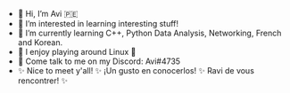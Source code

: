 - 👋 Hi, I’m Avi 🇵🇪
- 👀 I’m interested in learning interesting stuff!
- 🌱 I’m currently learning C++, Python Data Analysis, Networking, French and Korean.
- 💙 I enjoy playing around Linux :penguin: 
- 💬 Come talk to me on my Discord: Avi#4735
- ✨ Nice to meet y'all! ✨ ¡Un gusto en conocerlos! ✨ Ravi de vous rencontrer! ✨

<!---
Avicr01/Avicr01 is a ✨ special ✨ repository because its `README.md` (this file) appears on your GitHub profile.
You can click the Preview link to take a look at your changes.
--->
